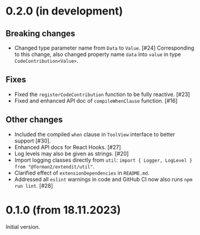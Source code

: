 # 0.2.0 (in development)

## Breaking changes

* Changed type parameter name from `Data` to `Value`. [#24]
  Corresponding to this change, also changed property name `data`
  into `value` in type `CodeContribution<Value>`.

## Fixes

* Fixed the `registerCodeContribution` function to be fully reactive. [#23]
* Fixed and enhanced API doc of `compileWhenClause` function. [#16]

## Other changes

* Included the compiled `when` clause in `ToolView` interface to better 
  support [#30].
* Enhanced API docs for React Hooks. [#27]
* Log levels may also be given as strings. [#20]
* Import logging classes directly from `util`:
  `import { Logger, LogLevel } from "@forman2/extendit/util"`.
* Clarified effect of `extensionDependencies` in `README.md`.
* Addressed all `eslint` warnings in code and GitHub CI now also
  runs `npm run lint`. [#28]


# 0.1.0 (from 18.11.2023)

Initial version.

